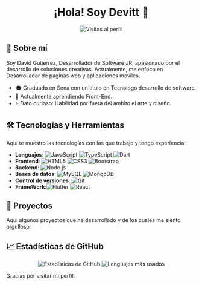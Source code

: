 <h1 align="center">¡Hola! Soy Devitt 👋</h1>

<p align="center">
  <img src="https://komarev.com/ghpvc/?username=PrincxDevitto&color=blue" alt="Visitas al perfil"/>
</p>

## 🌟 Sobre mí

Soy David Gutierrez, Desarrollador de Software JR, apasionado por el desarrollo de soluciones creativas. Actualmente, me enfoco en Desarrollador de paginas web y aplicaciones moviles.

- 🎓 Graduado en Sena con un título en Tecnologo desarrollo de software.
- 🌱 Actualmente aprendiendo Front-End.
- ⚡ Dato curioso: Habilidad por fuera del ambito el arte y diseño.

## 🛠️ Tecnologías y Herramientas

Aquí te muestro las tecnologías con las que trabajo y tengo experiencia:

- **Lenguajes**: ![JavaScript](https://img.shields.io/badge/-JavaScript-F7DF1E?logo=javascript&logoColor=black) ![TypeScript](https://img.shields.io/badge/-TypeScript-3178C6?logo=typescript&logoColor=white) ![Dart](https://img.shields.io/badge/-Dart-0175C2?logo=dart&logoColor=white)
- **Frontend**: ![HTML5](https://img.shields.io/badge/-HTML5-E34F26?logo=html5&logoColor=white) ![CSS3](https://img.shields.io/badge/-CSS3-1572B6?logo=css3&logoColor=white) ![Bootstrap](https://img.shields.io/badge/-Bootstrap-563D7C?logo=bootstrap&logoColor=white) 
- **Backend**: ![Node.js](https://img.shields.io/badge/-Node.js-339933?logo=node.js&logoColor=white) 
- **Bases de datos**: ![MySQL](https://img.shields.io/badge/-MySQL-4479A1?logo=mysql&logoColor=white) ![MongoDB](https://img.shields.io/badge/-MongoDB-47A248?logo=mongodb&logoColor=white)
- **Control de versiones**: ![Git](https://img.shields.io/badge/-Git-F05032?logo=git&logoColor=white)
- **FrameWork**:![Flutter](https://img.shields.io/badge/-Flutter-02569B?logo=flutter&logoColor=white) ![React](https://img.shields.io/badge/-React-61DAFB?logo=react&logoColor=black)

## 🚀 Proyectos

Aquí algunos proyectos que he desarrollado y de los cuales me siento orgulloso:



## 📈 Estadísticas de GitHub

<p align="center">
  <img src="https://github-readme-stats.vercel.app/api?username=PrincxDevitt&show_icons=true&theme=radical" alt="Estadísticas de GitHub"/>
  <img src="https://github-readme-stats.vercel.app/api/top-langs/?username=PrincxDevitt&layout=compact&theme=radical" alt="Lenguajes más usados"/>
</p>



Gracias por visitar mi perfil.
